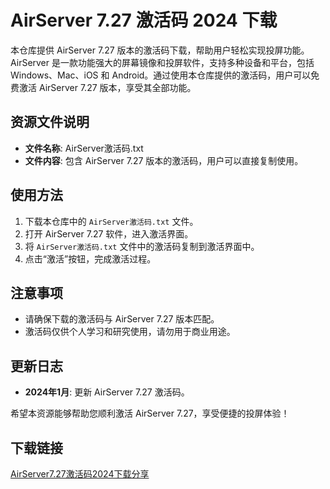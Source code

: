 # AirServer 7.27 激活码 2024 下载

本仓库提供 AirServer 7.27 版本的激活码下载，帮助用户轻松实现投屏功能。AirServer 是一款功能强大的屏幕镜像和投屏软件，支持多种设备和平台，包括 Windows、Mac、iOS 和 Android。通过使用本仓库提供的激活码，用户可以免费激活 AirServer 7.27 版本，享受其全部功能。

## 资源文件说明

- **文件名称**: AirServer激活码.txt
- **文件内容**: 包含 AirServer 7.27 版本的激活码，用户可以直接复制使用。

## 使用方法

1. 下载本仓库中的 `AirServer激活码.txt` 文件。
2. 打开 AirServer 7.27 软件，进入激活界面。
3. 将 `AirServer激活码.txt` 文件中的激活码复制到激活界面中。
4. 点击“激活”按钮，完成激活过程。

## 注意事项

- 请确保下载的激活码与 AirServer 7.27 版本匹配。
- 激活码仅供个人学习和研究使用，请勿用于商业用途。

## 更新日志

- **2024年1月**: 更新 AirServer 7.27 激活码。

希望本资源能够帮助您顺利激活 AirServer 7.27，享受便捷的投屏体验！

## 下载链接

[AirServer7.27激活码2024下载分享](https://pan.quark.cn/s/949cd4fcec61)